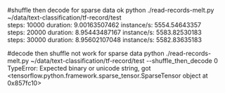 #shuffle then decode for sparse data ok
python ./read-records-melt.py ~/data/text-classification/tf-record/test  
steps: 10000  duration: 9.00163507462 instance/s: 5554.54643357  
steps: 20000  duration: 8.95443487167 instance/s: 5583.82530183  
steps: 30000  duration: 8.95602107048 instance/s: 5582.83635183  

#decode then shuffle not work for sparse data 
python ./read-records-melt.py ~/data/text-classification/tf-record/test --shuffle_then_decode 0  
TypeError: Expected binary or unicode string, got <tensorflow.python.framework.sparse_tensor.SparseTensor object at 0x857fc10> 
